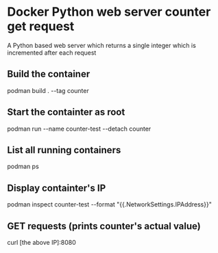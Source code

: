 # Docker Python web server counter get request

A Python based web server which returns a single integer which is incremented after each request

## Build the container
podman build . --tag counter

## Start the containter as root
podman run --name counter-test --detach counter

## List all running containers
podman ps

## Display containter's IP
podman inspect counter-test --format "{{.NetworkSettings.IPAddress}}"

## GET requests (prints counter's actual value)
curl [the above IP]:8080